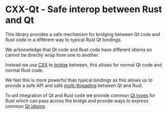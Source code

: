 <!--
SPDX-FileCopyrightText: 2021 Klarälvdalens Datakonsult AB, a KDAB Group company <info@kdab.com>
SPDX-FileContributor: Andrew Hayzen <andrew.hayzen@kdab.com>

SPDX-License-Identifier: MIT OR Apache-2.0
-->

# CXX-Qt - Safe interop between Rust and Qt

This library provides a safe mechanism for bridging between Qt code and Rust code in a different way to typical Rust Qt bindings.

We acknowledge that Qt code and Rust code have different idioms so cannot be directly wrap from one to another.

Instead we use [CXX](https://cxx.rs/) to [bridge](./concepts/bridge.md) between, this allows for normal Qt code and normal Rust code.

We feel this is more powerful than typical bindings as this allows us to provide a safe API and safe [multi-threading](./concepts/threading.md) between Qt and Rust.

To aid integration of Qt and Rust code we provide common [Qt types](./concepts/types.md) for Rust which can pass across the bridge and provide ways to express common [Qt idioms](./concepts/qt.md).
